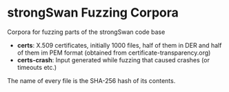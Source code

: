 # strongSwan Fuzzing Corpora
Corpora for fuzzing parts of the strongSwan code base

- **certs**: X.509 certificates, initially 1000 files, half of them in DER and half of them im PEM format (obtained from certificate-transparency.org)
- **certs-crash**: Input generated while fuzzing that caused crashes (or timeouts etc.)

The name of every file is the SHA-256 hash of its contents.
